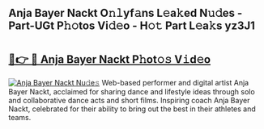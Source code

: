 ## Anja Bayer Nackt O𝚗𝚕yf𝚊ns L𝚎a𝚔ed N𝚞𝚍es - Part-UGt P𝚑𝚘tos Vi𝚍𝚎o - H𝚘𝚝 Part L𝚎a𝚔s yz3J1

# <h2><a href="http://kf71d3.oniu.top/?m=Anja+Bayer+Nackt">🔗👉 🔴 Anja Bayer Nackt P𝚑ot𝚘𝚜 V𝚒d𝚎o</a></h2>

[![Anja Bayer Nackt Nu𝚍e𝚜](https://i.imgur.com/0qMVB7G.gif)](http://kf71d3.oniu.top/?m=Anja+Bayer+Nackt)
Web-based performer and digital artist Anja Bayer Nackt, acclaimed for sharing dance and lifestyle ideas through solo and collaborative dance acts and short films. Inspiring coach Anja Bayer Nackt, celebrated for their ability to bring out the best in their athletes and teams.  
